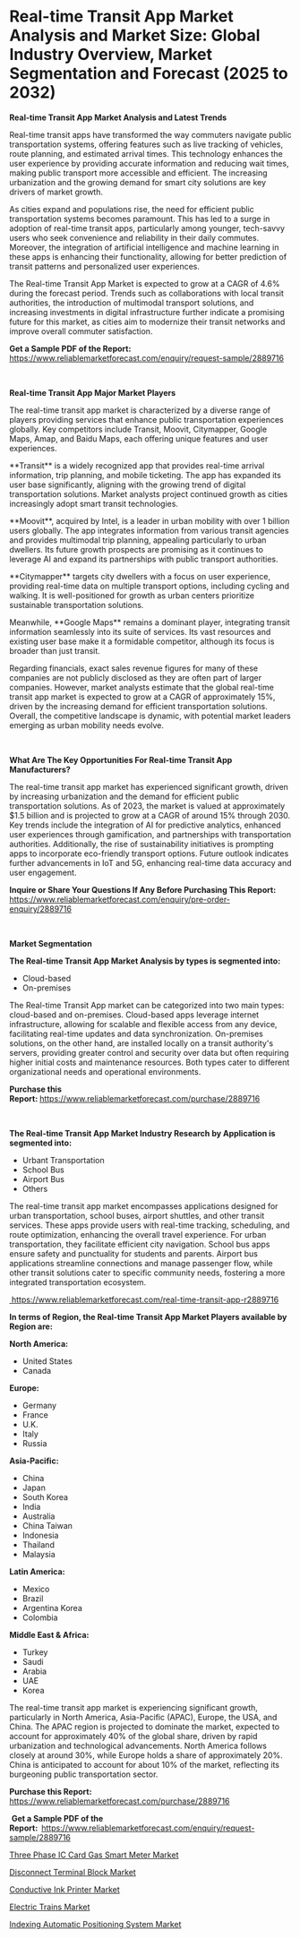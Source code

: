 <p><h1>Real-time Transit App Market Analysis and Market Size: Global Industry Overview, Market Segmentation and Forecast (2025 to 2032)</h1></p><p><strong>Real-time Transit App Market Analysis and Latest Trends</strong></p>
<p><p>Real-time transit apps have transformed the way commuters navigate public transportation systems, offering features such as live tracking of vehicles, route planning, and estimated arrival times. This technology enhances the user experience by providing accurate information and reducing wait times, making public transport more accessible and efficient. The increasing urbanization and the growing demand for smart city solutions are key drivers of market growth.</p><p>As cities expand and populations rise, the need for efficient public transportation systems becomes paramount. This has led to a surge in adoption of real-time transit apps, particularly among younger, tech-savvy users who seek convenience and reliability in their daily commutes. Moreover, the integration of artificial intelligence and machine learning in these apps is enhancing their functionality, allowing for better prediction of transit patterns and personalized user experiences.</p><p>The Real-time Transit App Market is expected to grow at a CAGR of 4.6% during the forecast period. Trends such as collaborations with local transit authorities, the introduction of multimodal transport solutions, and increasing investments in digital infrastructure further indicate a promising future for this market, as cities aim to modernize their transit networks and improve overall commuter satisfaction.</p></p>
<p><strong>Get a Sample PDF of the Report:&nbsp;</strong> <a href="https://www.reliablemarketforecast.com/enquiry/request-sample/2889716?utm_campaign=1899&utm_medium=2&utm_source=Github&utm_content=ia&utm_term=14032025&utm_id=real-time-transit-app">https://www.reliablemarketforecast.com/enquiry/request-sample/2889716</a></p>
<p>&nbsp;</p>
<p><strong>Real-time Transit App Major Market Players</strong></p>
<p><p>The real-time transit app market is characterized by a diverse range of players providing services that enhance public transportation experiences globally. Key competitors include Transit, Moovit, Citymapper, Google Maps, Amap, and Baidu Maps, each offering unique features and user experiences. </p><p>**Transit** is a widely recognized app that provides real-time arrival information, trip planning, and mobile ticketing. The app has expanded its user base significantly, aligning with the growing trend of digital transportation solutions. Market analysts project continued growth as cities increasingly adopt smart transit technologies.</p><p>**Moovit**, acquired by Intel, is a leader in urban mobility with over 1 billion users globally. The app integrates information from various transit agencies and provides multimodal trip planning, appealing particularly to urban dwellers. Its future growth prospects are promising as it continues to leverage AI and expand its partnerships with public transport authorities.</p><p>**Citymapper** targets city dwellers with a focus on user experience, providing real-time data on multiple transport options, including cycling and walking. It is well-positioned for growth as urban centers prioritize sustainable transportation solutions.</p><p>Meanwhile, **Google Maps** remains a dominant player, integrating transit information seamlessly into its suite of services. Its vast resources and existing user base make it a formidable competitor, although its focus is broader than just transit.</p><p>Regarding financials, exact sales revenue figures for many of these companies are not publicly disclosed as they are often part of larger companies. However, market analysts estimate that the global real-time transit app market is expected to grow at a CAGR of approximately 15%, driven by the increasing demand for efficient transportation solutions. Overall, the competitive landscape is dynamic, with potential market leaders emerging as urban mobility needs evolve.</p></p>
<p>&nbsp;</p>
<p><strong>What Are The Key Opportunities For Real-time Transit App Manufacturers?</strong></p>
<p><p>The real-time transit app market has experienced significant growth, driven by increasing urbanization and the demand for efficient public transportation solutions. As of 2023, the market is valued at approximately $1.5 billion and is projected to grow at a CAGR of around 15% through 2030. Key trends include the integration of AI for predictive analytics, enhanced user experiences through gamification, and partnerships with transportation authorities. Additionally, the rise of sustainability initiatives is prompting apps to incorporate eco-friendly transport options. Future outlook indicates further advancements in IoT and 5G, enhancing real-time data accuracy and user engagement.</p></p>
<p><strong>Inquire or Share Your Questions If Any Before Purchasing This Report:</strong> <a href="https://www.reliablemarketforecast.com/enquiry/pre-order-enquiry/2889716?utm_campaign=1899&utm_medium=2&utm_source=Github&utm_content=ia&utm_term=14032025&utm_id=real-time-transit-app">https://www.reliablemarketforecast.com/enquiry/pre-order-enquiry/2889716</a></p>
<p>&nbsp;</p>
<p><strong>Market Segmentation</strong></p>
<p><strong>The Real-time Transit App Market Analysis by types is segmented into:</strong></p>
<p><ul><li>Cloud-based</li><li>On-premises</li></ul></p>
<p><p>The Real-time Transit App market can be categorized into two main types: cloud-based and on-premises. Cloud-based apps leverage internet infrastructure, allowing for scalable and flexible access from any device, facilitating real-time updates and data synchronization. On-premises solutions, on the other hand, are installed locally on a transit authority's servers, providing greater control and security over data but often requiring higher initial costs and maintenance resources. Both types cater to different organizational needs and operational environments.</p></p>
<p><strong>Purchase this Report:&nbsp;</strong><a href="https://www.reliablemarketforecast.com/purchase/2889716?utm_campaign=1899&utm_medium=2&utm_source=Github&utm_content=ia&utm_term=14032025&utm_id=real-time-transit-app">https://www.reliablemarketforecast.com/purchase/2889716</a></p>
<p>&nbsp;</p>
<p><strong>The Real-time Transit App Market Industry Research by Application is segmented into:</strong></p>
<p><ul><li>Urbant Transportation</li><li>School Bus</li><li>Airport Bus</li><li>Others</li></ul></p>
<p><p>The real-time transit app market encompasses applications designed for urban transportation, school buses, airport shuttles, and other transit services. These apps provide users with real-time tracking, scheduling, and route optimization, enhancing the overall travel experience. For urban transportation, they facilitate efficient city navigation. School bus apps ensure safety and punctuality for students and parents. Airport bus applications streamline connections and manage passenger flow, while other transit solutions cater to specific community needs, fostering a more integrated transportation ecosystem.</p></p>
<p><a href="https://www.reliablemarketforecast.com/real-time-transit-app-r2889716?utm_campaign=1899&utm_medium=2&utm_source=Github&utm_content=ia&utm_term=14032025&utm_id=real-time-transit-app">&nbsp;https://www.reliablemarketforecast.com/real-time-transit-app-r2889716</a></p>
<p><strong>In terms of Region, the Real-time Transit App Market Players available by Region are:</strong></p>
<p>
    <p> <strong> North America: </strong>
        <ul>
            <li>United States</li>
            <li>Canada</li>
        </ul>
        </p> 
    <p> <strong> Europe: </strong>
        <ul>
            <li>Germany</li>
            <li>France</li>
            <li>U.K.</li>
            <li>Italy</li>
            <li>Russia</li>
        </ul>
        </p> 
    <p> <strong> Asia-Pacific: </strong>
        <ul>
            <li>China</li>
            <li>Japan</li>
            <li>South Korea</li>
            <li>India</li>
            <li>Australia</li>
            <li>China Taiwan</li>
            <li>Indonesia</li>
            <li>Thailand</li>
            <li>Malaysia</li>
        </ul>
        </p> 
    <p> <strong> Latin America: </strong>
        <ul>
            <li>Mexico</li>
            <li>Brazil</li>
            <li>Argentina Korea</li>
            <li>Colombia</li>
        </ul>
        </p> 
    <p> <strong> Middle East & Africa: </strong>
        <ul>
            <li>Turkey</li>
            <li>Saudi</li>
            <li>Arabia</li>
            <li>UAE</li>
            <li>Korea</li>
        </ul>
    </p>
    </p>
<p><p>The real-time transit app market is experiencing significant growth, particularly in North America, Asia-Pacific (APAC), Europe, the USA, and China. The APAC region is projected to dominate the market, expected to account for approximately 40% of the global share, driven by rapid urbanization and technological advancements. North America follows closely at around 30%, while Europe holds a share of approximately 20%. China is anticipated to account for about 10% of the market, reflecting its burgeoning public transportation sector.</p></p>
<p><strong>Purchase this Report: </strong><a href="https://www.reliablemarketforecast.com/purchase/2889716?utm_campaign=1899&utm_medium=2&utm_source=Github&utm_content=ia&utm_term=14032025&utm_id=real-time-transit-app">https://www.reliablemarketforecast.com/purchase/2889716</a></p>
<p>&nbsp;<strong>Get a Sample PDF of the Report:&nbsp;&nbsp;</strong><a href="https://www.reliablemarketforecast.com/enquiry/request-sample/2889716?utm_campaign=1899&utm_medium=2&utm_source=Github&utm_content=ia&utm_term=14032025&utm_id=real-time-transit-app">https://www.reliablemarketforecast.com/enquiry/request-sample/2889716</a></p>
<p><strong></strong></p>
<p><p><a href="https://github.com/drissahrouk/Market-Research-Report-List-1/blob/main/three-phase-ic-card-gas-smart-meter-market.md?utm_campaign=1899&utm_medium=2&utm_source=Github&utm_content=ia&utm_term=14032025&utm_id=real-time-transit-app">Three Phase  IC Card Gas Smart Meter Market</a></p><p><a href="https://github.com/iontahoehlct/Market-Research-Report-List-1/blob/main/disconnect-terminal-block-market.md?utm_campaign=1899&utm_medium=2&utm_source=Github&utm_content=ia&utm_term=14032025&utm_id=real-time-transit-app">Disconnect Terminal Block Market</a></p><p><a href="https://github.com/kemauteve/Market-Research-Report-List-1/blob/main/conductive-ink-printer-market.md?utm_campaign=1899&utm_medium=2&utm_source=Github&utm_content=ia&utm_term=14032025&utm_id=real-time-transit-app">Conductive Ink Printer Market</a></p><p><a href="https://github.com/nxauwedaroui2/Market-Research-Report-List-1/blob/main/electric-trains-market.md?utm_campaign=1899&utm_medium=2&utm_source=Github&utm_content=ia&utm_term=14032025&utm_id=real-time-transit-app">Electric Trains Market</a></p><p><a href="https://github.com/habyoneub/Market-Research-Report-List-1/blob/main/indexing-automatic-positioning-system-market.md?utm_campaign=1899&utm_medium=2&utm_source=Github&utm_content=ia&utm_term=14032025&utm_id=real-time-transit-app">Indexing Automatic Positioning System Market</a></p></p>